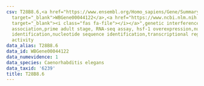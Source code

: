```yaml
---
csv: T28B8.6,<a href="https://www.ensembl.org/Homo_sapiens/Gene/Summary?db=core;g=WBGene00044122"
  target="_blank">WBGene00044122</a>,<a href="https://www.ncbi.nlm.nih.gov/pubmed/30894454"
  target="_blank"><i class="fas fa-file"></i></a>",genetic interference,functional
  association,prime adult stage, RNA-seq assay, hsf-1 overexpression,nucleotide sequence
  identification,nucleotide sequence identification,transcriptional regulation,up-regulates
  activity
data_alias: T28B8.6
data_id: WBGene00044122
data_numevidence: 1
data_species: Caenorhabditis elegans
data_taxid: '6239'
title: T28B8.6
---
```

